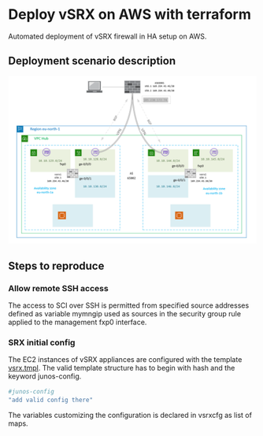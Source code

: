 # Deploy vSRX on AWS with terraform
Automated deployment of vSRX firewall in HA setup on AWS.

## Deployment scenario description
![](docs/nwdiagram.PNG)

## Steps to reproduce


### Allow remote SSH access 
The access to SCI over SSH is permitted from specified source addresses defined as variable mymngip used as sources in the security group rule applied to the management fxp0 interface. 


### SRX initial config
The EC2 instances of vSRX appliances are configured with the template [vsrx.tmpl](modules/jnpr_aws_ec2/vsrx.tmpl). The valid template structure has to begin with hash and the keyword junos-config.

```sh
#junos-config
"add valid config there"
```

The variables customizing the configuration is declared in vsrxcfg as list of maps.






